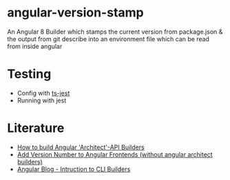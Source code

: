 # angular-version-stamp
An Angular 8 Builder which stamps the current version from package.json &amp; the output from git describe into an environment file which can be read from inside angular

# Testing 

- Config with [ts-jest](https://www.npmjs.com/package/ts-jest)
- Running with jest

# Literature

- [How to build Angular 'Architect'-API Builders](https://medium.com/dailyjs/angular-cli-6-under-the-hood-builders-demystified-f0690ebcf01)
- [Add Version Number to Angular Frontends (without angular architect builders)](https://medium.com/@amcdnl/version-stamping-your-app-with-the-angular-cli-d563284bb94d)
- [Angular Blog - Intruction to CLI Builders](https://blog.angular.io/introducing-cli-builders-d012d4489f1b)
